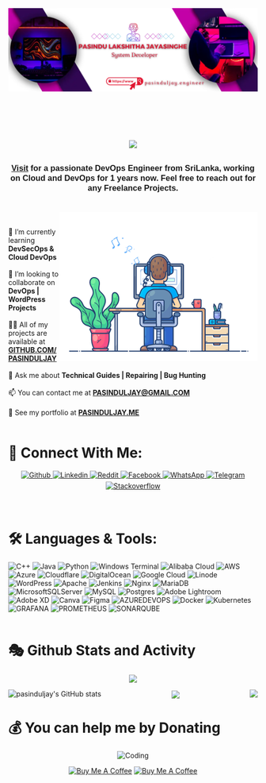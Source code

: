 <img align="center" alt="Banner"  src="Resources/banner.webp">

<br><br>

<!-- Header Section -->
<h1 align="center"><img src="https://readme-typing-svg.herokuapp.com/?font=Righteous&size=40&center=true&vCenter=true&color=36BCF7FF&width=500&height=70&duration=4000&lines=Hi+There!+👋;+I'm+Pasindu+L+Jayasinghe!;" /></h1>
<h3 align="center"><font face="Arial"><a href="https://pasinduljay.me" target="_blank" rel="noreferrer">Visit</a> for a passionate DevOps Engineer from SriLanka, working on Cloud and DevOps for 1 years now. Feel free to reach out for any Freelance Projects.</font></h3>

#
<img align="right" alt="Coding" width="400" src="Resources/user1.gif">
<br>

🌱 I’m currently learning **DevSecOps & Cloud DevOps**<br><br>
👯 I’m looking to collaborate on **DevOps | WordPress Projects**<br><br>
👨‍💻 All of my projects are available at **[GITHUB.COM/PASINDULJAY](https://github.com/pasinduljay)** <br><br>
💬 Ask me about **Technical Guides | Repairing | Bug Hunting**<br><br>
📫 You can contact me at **[PASINDULJAY@GMAIL.COM](mailto:pasinduljay@gmail.com)** <br><br>
📄 See my portfolio at **[PASINDULJAY.ME](http://pasinduljay.me)**
<br><br>

# 🤝 Connect With Me:
<div align="center">  
<a href="https://github.com/pasinduljay" target="_blank">
<img src=https://img.shields.io/badge/github-%2324292e.svg?&style=for-the-badge&logo=github&logoColor=white alt=Github style="margin-bottom: 5px;" />
</a>

<a href="https://linkedin.com/in/pasinduljay" target="_blank">
<img src=https://img.shields.io/badge/linkedin-%231E77B5.svg?&style=for-the-badge&logo=linkedin&logoColor=white alt=Linkedin style="margin-bottom: 5px;" />
</a>

<a href="https://reddit.com/user/pasinduljay/" target="_blank">
<img src=	https://img.shields.io/badge/Reddit-FF4500?style=for-the-badge&logo=reddit&logoColor=white alt=Reddit style="margin-bottom: 5px;" />
</a>


<a href="https://www.facebook.com/pasinduljay" target="_blank">
<img src=https://img.shields.io/badge/facebook-%232E87FB.svg?&style=for-the-badge&logo=facebook&logoColor=white alt=Facebook style="margin-bottom: 5px;" />
</a>

<a href="https://wa.me/+94770576274" target="_blank">
<img src=https://img.shields.io/badge/WhatsApp-25D366?style=for-the-badge&logo=whatsapp&logoColor=white alt=WhatsApp style="margin-bottom: 5px;" />
</a>

<a href="https://t.me/pasinduljay" target="_blank">
<img src=https://img.shields.io/badge/Telegram-2CA5E0?style=for-the-badge&logo=telegram&logoColor=white alt=Telegram style="margin-bottom: 5px;" />
</a>

<a href="https://stackoverflow.com/users/pasinduljay" target="_blank">
<img src=https://img.shields.io/badge/stackoverflow-%23F28032.svg?&style=for-the-badge&logo=stackoverflow&logoColor=white alt=Stackoverflow style="margin-bottom: 5px;" />
</a>
</div>  
<br><br>

# 🛠️ Languages & Tools:
![C++](https://img.shields.io/badge/c++-%2300599C.svg?style=for-the-badge&logo=c%2B%2B&logoColor=white) ![Java](https://img.shields.io/badge/java-%23ED8B00.svg?style=for-the-badge&logo=openjdk&logoColor=white) ![Python](https://img.shields.io/badge/python-3670A0?style=for-the-badge&logo=python&logoColor=ffdd54) ![Windows Terminal](https://img.shields.io/badge/Windows%20Terminal-%234D4D4D.svg?style=for-the-badge&logo=windows-terminal&logoColor=white) ![Alibaba Cloud](https://img.shields.io/badge/AlibabaCloud-%23FF6701.svg?style=for-the-badge&logo=alibabacloud&logoColor=white) ![AWS](https://img.shields.io/badge/AWS-%23FF9900.svg?style=for-the-badge&logo=amazon-aws&logoColor=white) ![Azure](https://img.shields.io/badge/azure-%230072C6.svg?style=for-the-badge&logo=microsoftazure&logoColor=white) ![Cloudflare](https://img.shields.io/badge/Cloudflare-F38020?style=for-the-badge&logo=Cloudflare&logoColor=white) ![DigitalOcean](https://img.shields.io/badge/DigitalOcean-%230167ff.svg?style=for-the-badge&logo=digitalOcean&logoColor=white) ![Google Cloud](https://img.shields.io/badge/GoogleCloud-%234285F4.svg?style=for-the-badge&logo=google-cloud&logoColor=white) ![Linode](https://img.shields.io/badge/linode-00A95C?style=for-the-badge&logo=linode&logoColor=white) ![WordPress](https://img.shields.io/badge/WordPress-%23117AC9.svg?style=for-the-badge&logo=WordPress&logoColor=white) ![Apache](https://img.shields.io/badge/apache-%23D42029.svg?style=for-the-badge&logo=apache&logoColor=white) ![Jenkins](https://img.shields.io/badge/jenkins-%232C5263.svg?style=for-the-badge&logo=jenkins&logoColor=white) ![Nginx](https://img.shields.io/badge/nginx-%23009639.svg?style=for-the-badge&logo=nginx&logoColor=white) ![MariaDB](https://img.shields.io/badge/MariaDB-003545?style=for-the-badge&logo=mariadb&logoColor=white) ![MicrosoftSQLServer](https://img.shields.io/badge/Microsoft%20SQL%20Server-CC2927?style=for-the-badge&logo=microsoft%20sql%20server&logoColor=white) ![MySQL](https://img.shields.io/badge/mysql-%2300000f.svg?style=for-the-badge&logo=mysql&logoColor=white) ![Postgres](https://img.shields.io/badge/postgres-%23316192.svg?style=for-the-badge&logo=postgresql&logoColor=white) ![Adobe Lightroom](https://img.shields.io/badge/Adobe%20Lightroom-31A8FF.svg?style=for-the-badge&logo=Adobe%20Lightroom&logoColor=white) ![Adobe XD](https://img.shields.io/badge/Adobe%20XD-470137?style=for-the-badge&logo=Adobe%20XD&logoColor=#FF61F6) ![Canva](https://img.shields.io/badge/Canva-%2300C4CC.svg?style=for-the-badge&logo=Canva&logoColor=white) ![Figma](https://img.shields.io/badge/figma-%23F24E1E.svg?style=for-the-badge&logo=figma&logoColor=white) ![AZUREDEVOPS](https://img.shields.io/badge/azuredevops-0078D7.svg?style=for-the-badge&logo=azuredevops&logoColor=white&color=%230078D7) ![Docker](https://img.shields.io/badge/docker-%230db7ed.svg?style=for-the-badge&logo=docker&logoColor=white) ![Kubernetes](https://img.shields.io/badge/kubernetes-%23326ce5.svg?style=for-the-badge&logo=kubernetes&logoColor=white) ![GRAFANA](https://img.shields.io/badge/grafana-F46800.svg?style=for-the-badge&logo=grafana&logoColor=white&color=%23F46800) ![PROMETHEUS](https://img.shields.io/badge/prometheus-E6522C.svg?style=for-the-badge&logo=prometheus&logoColor=white&color=%23E6522C) ![SONARQUBE](https://img.shields.io/badge/sonarqube-4E9BCD.svg?style=for-the-badge&logo=sonarqube&logoColor=white&color=%234E9BCD)
<br><br>

# 🎭 Github Stats and Activity

<div align="center"><a href="http://www.github.com/pasinduljay"><img src="https://github-readme-streak-stats.herokuapp.com/?user=pasinduljay&stroke=64748b&background=ffffff00&ring=22c55e&fire=22c55e&currStreakNum=64748b&currStreakLabel=22c55e&sideNums=64748b&sideLabels=64748b&dates=64748b&hide_border=true" align="center"/></a></div>

<a href="http://www.github.com/pasinduljay"><img src="https://github-readme-stats.vercel.app/api?username=pasinduljay&show_icons=true&hide=&count_private=true&title_color=22c55e&text_color=64748b&bg_color=ffffff00&hide_border=true&show_icons=true" alt="pasinduljay's GitHub stats" align="left" /></a>

<a href="https://github.com/pasinduljay"><img src="https://github-readme-stats.vercel.app/api/top-langs/?username=pasinduljay&title_color=22c55e&text_color=64748b&bg_color=ffffff00&hide_border=true&include_all_commits=true&count_private=false&layout=compact" align="right"/></a>

<div align="center"><a href="https://github.com/pasinduljay" align="center"><img src="https://github-readme-activity-graph.vercel.app/graph?username=pasinduljay&bg_color=ffffff00&color=46BA8D&line=3CB87C&point=3CB87C&hide_border=true&locale=en" align="center"/></a></div>


# 💰 You can help me by Donating
<p align="center">
  <img width="400" src="Resources/user2.gif" alt="Coding">
</p>


<p align="center">
  <a href="https://buymeacoffee.com/pasinduljay" target="_blank"><img src="https://cdn.buymeacoffee.com/buttons/v2/default-yellow.png" alt="Buy Me A Coffee" height="50px"></a>
  <a href="https://paypal.me/980822" target="_blank"><img src="https://img.shields.io/badge/PayPal-00457C?style=for-the-badge&logo=paypal&logoColor=white" alt="Buy Me A Coffee" height="50px"></a>
</p>

<br><br>
